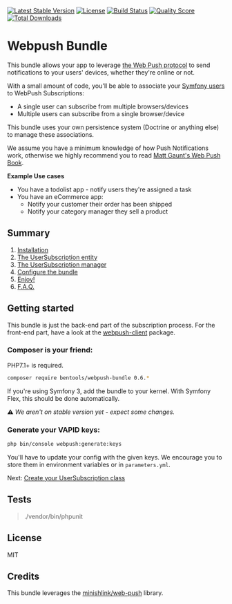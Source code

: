 [![Latest Stable Version](https://poser.pugx.org/bentools/webpush-bundle/v/stable)](https://packagist.org/packages/bentools/webpush-bundle)
[![License](https://poser.pugx.org/bentools/webpush-bundle/license)](https://packagist.org/packages/bentools/webpush-bundle)
[![Build Status](https://img.shields.io/travis/bpolaszek/webpush-bundle/master.svg?style=flat-square)](https://travis-ci.org/bpolaszek/webpush-bundle)
[![Quality Score](https://img.shields.io/scrutinizer/g/bpolaszek/webpush-bundle.svg?style=flat-square)](https://scrutinizer-ci.com/g/bpolaszek/webpush-bundle)
[![Total Downloads](https://poser.pugx.org/bentools/webpush-bundle/downloads)](https://packagist.org/packages/bentools/webpush-bundle)

# Webpush Bundle

This bundle allows your app to leverage [the Web Push protocol](https://developers.google.com/web/fundamentals/push-notifications/web-push-protocol) to send notifications to your users' devices, whether they're online or not.

With a small amount of code, you'll be able to associate your [Symfony users](https://symfony.com/doc/current/security.html#a-create-your-user-class) to WebPush Subscriptions:

* A single user can subscribe from multiple browsers/devices
* Multiple users can subscribe from a single browser/device

This bundle uses your own persistence system (Doctrine or anything else) to manage these associations.

We assume you have a minimum knowledge of how Push Notifications work, otherwise we highly recommend you to read [Matt Gaunt's Web Push Book](https://web-push-book.gauntface.com/).

**Example Use cases**

* You have a todolist app - notify users they're assigned a task
* You have an eCommerce app:
    * Notify your customer their order has been shipped
    * Notify your category manager they sell a product


## Summary

1. [Installation](#getting-started)
2. [The UserSubscription entity](doc/01%20-%20The%20UserSubscription%20Class.md)
3. [The UserSubscription manager](doc/02%20-%20The%20UserSubscription%20Manager.md)
4. [Configure the bundle](doc/03%20-%20Configuration.md)
5. [Enjoy!](doc/04%20-%20Usage.md)
6. [F.A.Q.](doc/05%20-%20FAQ.md)

## Getting started

This bundle is just the back-end part of the subscription process. For the front-end part, have a look at the [webpush-client](https://www.npmjs.com/package/webpush-client) package.

### Composer is your friend:

PHP7.1+ is required.

```bash
composer require bentools/webpush-bundle 0.6.*
```

If you're using Symfony 3, add the bundle to your kernel. With Symfony Flex, this should be done automatically.

⚠️ _We aren't on stable version yet - expect some changes._



### Generate your VAPID keys:

```bash
php bin/console webpush:generate:keys
```

You'll have to update your config with the given keys. We encourage you to store them in environment variables or in `parameters.yml`.


Next: [Create your UserSubscription class](doc/01%20-%20The%20UserSubscription%20Class.md)

## Tests

> ./vendor/bin/phpunit

## License

MIT

## Credits

This bundle leverages the [minishlink/web-push](https://github.com/web-push-libs/web-push-php) library.
